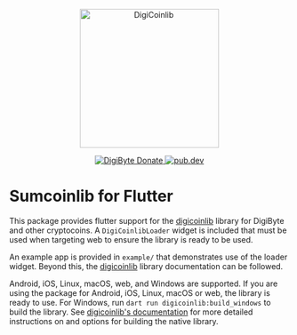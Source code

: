<p align="center">
  <img
    src="https://raw.githubusercontent.com/sumcoinlabs/digicoinlib/master/logo.svg"
    alt="DigiCoinlib"
    width="250px"
  >
</p>

<p align="center">
<!--  <a href="https://chainz.cryptoid.info/ppc/address.dws?p77CZFn9jvg9waCzKBzkQfSvBBzPH1nRre"> -->
  <a href="https://sumexplorer.com">
  <img src="https://badgen.net/badge/sumcoin/Donate/blue?icon=https://sumcoin.org/wp-content/uploads/2019/07/sumcoin_400x400.png" alt="DigiByte Donate">

  <a href="https://pub.dev/packages/digicoinlib_flutter">
    <img alt="pub.dev" src="https://img.shields.io/pub/v/digicoinlib_flutter?logo=dart&label=pub.dev">
  </a>
</p>

# Sumcoinlib for Flutter

This package provides flutter support for the
[digicoinlib](https://pub.dev/packages/digicoinlib) library for DigiByte and
other cryptocoins. A `DigiCoinlibLoader` widget is included that must be used when
targeting web to ensure the library is ready to be used.

An example app is provided in `example/` that demonstrates use of the loader
widget. Beyond this, the [digicoinlib](https://pub.dev/packages/digicoinlib) library
documentation can be followed.

Android, iOS, Linux, macOS, web, and Windows are supported. If you are using the
package for Android, iOS, Linux, macOS or web, the library is ready to use. For
Windows, run `dart run digicoinlib:build_windows` to build the library. See
[digicoinlib's documentation](https://pub.dev/packages/digicoinlib) for more detailed
instructions on and options for building the native library.
